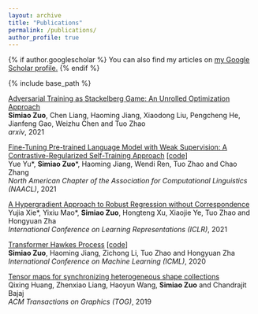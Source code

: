 ```yaml
---
layout: archive
title: "Publications"
permalink: /publications/
author_profile: true
---
```


{% if author.googlescholar %}
  You can also find my articles on <u><a href="{{author.googlescholar}}">my Google Scholar profile</a>.</u>
{% endif %}

{% include base_path %}

[Adversarial Training as Stackelberg Game: An Unrolled Optimization Approach](http://arxiv.org/abs/2104.04886) <br>
**Simiao Zuo**, Chen Liang, Haoming Jiang, Xiaodong Liu, Pengcheng He, Jianfeng Gao, Weizhu Chen and Tuo Zhao <br>
*arxiv*, 2021

[Fine-Tuning Pre-trained Language Model with Weak Supervision: A Contrastive-Regularized Self-Training Approach](https://arxiv.org/abs/2010.07835) [[code]](https://github.com/yueyu1030/COSINE) <br>
Yue Yu\*, **Simiao Zuo**\*, Haoming Jiang, Wendi Ren, Tuo Zhao and Chao Zhang <br>
*North American Chapter of the Association for Computational Linguistics (NAACL)*, 2021

[A Hypergradient Approach to Robust Regression without Correspondence](https://arxiv.org/abs/2012.00123) <br>
Yujia Xie\*, Yixiu Mao\*, **Simiao Zuo**, Hongteng Xu, Xiaojie Ye, Tuo Zhao and Hongyuan Zha <br>
*International Conference on Learning Representations (ICLR)*, 2021

[Transformer Hawkes Process](https://arxiv.org/abs/2002.09291) [[code]](https://github.com/SimiaoZuo/Transformer-Hawkes-Process) <br>
**Simiao Zuo**, Haoming Jiang, Zichong Li, Tuo Zhao and Hongyuan Zha <br>
*International Conference on Machine Learning (ICML)*, 2020

[Tensor maps for synchronizing heterogeneous shape collections](https://dl.acm.org/doi/abs/10.1145/3306346.3322944) <br>
Qixing Huang, Zhenxiao Liang, Haoyun Wang, **Simiao Zuo** and Chandrajit Bajaj <br>
*ACM Transactions on Graphics (TOG)*, 2019

